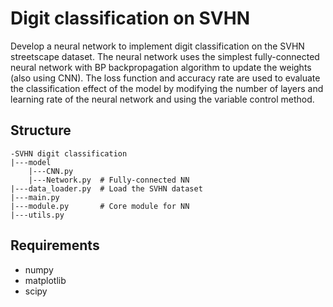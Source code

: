 # Digit classification on SVHN

Develop a neural network to implement digit classification on the SVHN streetscape dataset. The neural network uses the simplest fully-connected neural network with BP backpropagation algorithm to update the weights (also using CNN). The loss function and accuracy rate are used to evaluate the classification effect of the model by modifying the number of layers and learning rate of the neural network and using the variable control method.

## Structure

```
-SVHN digit classification
|---model
	|---CNN.py
	|---Network.py  # Fully-connected NN
|---data_loader.py  # Load the SVHN dataset
|---main.py 		 
|---module.py       # Core module for NN
|---utils.py
```

## Requirements

- numpy
- matplotlib
- scipy

